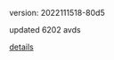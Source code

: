 version: 2022111518-80d5

updated 6202 avds

[details](https://github.com/0x74f917491bfa7ebfa379/ali_avd_db/blob/master/change_log/2022/11/15/18/80d5.txt)